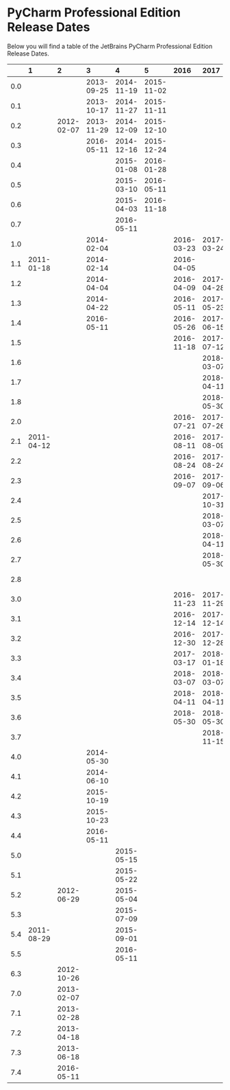 # PyCharm Professional Edition Release Dates
Below you will find a table of the JetBrains PyCharm Professional Edition Release Dates.

|     | 1          | 2          | 3          | 4          | 5          | 2016       | 2017       | 2018       | 2019       | 2020       | 2021       |
|----:|:-----------|:-----------|:-----------|:-----------|:-----------|:-----------|:-----------|:-----------|:-----------|:-----------|:-----------|
| 0.0 |            |            | 2013-09-25 | 2014-11-19 | 2015-11-02 |            |            |            |            |            |            |
| 0.1 |            |            | 2013-10-17 | 2014-11-27 | 2015-11-11 |            |            |            |            |            |            |
| 0.2 |            | 2012-02-07 | 2013-11-29 | 2014-12-09 | 2015-12-10 |            |            |            |            |            |            |
| 0.3 |            |            | 2016-05-11 | 2014-12-16 | 2015-12-24 |            |            |            |            |            |            |
| 0.4 |            |            |            | 2015-01-08 | 2016-01-28 |            |            |            |            |            |            |
| 0.5 |            |            |            | 2015-03-10 | 2016-05-11 |            |            |            |            |            |            |
| 0.6 |            |            |            | 2015-04-03 | 2016-11-18 |            |            |            |            |            |            |
| 0.7 |            |            |            | 2016-05-11 |            |            |            |            |            |            |            |
| 1.0 |            |            | 2014-02-04 |            |            | 2016-03-23 | 2017-03-24 | 2018-03-28 | 2019-03-27 | 2020-04-08 | 2021-04-07 |
| 1.1 | 2011-01-18 |            | 2014-02-14 |            |            | 2016-04-05 |            | 2018-04-10 | 2019-04-03 | 2020-05-07 | 2021-04-22 |
| 1.2 |            |            | 2014-04-04 |            |            | 2016-04-09 | 2017-04-28 | 2018-04-25 | 2019-05-08 | 2020-06-03 | 2021-06-02 |
| 1.3 |            |            | 2014-04-22 |            |            | 2016-05-11 | 2017-05-23 | 2018-05-16 | 2019-05-30 | 2020-07-08 | 2021-06-30 |
| 1.4 |            |            | 2016-05-11 |            |            | 2016-05-26 | 2017-06-15 | 2018-05-31 | 2019-07-30 | 2020-07-22 |            |
| 1.5 |            |            |            |            |            | 2016-11-18 | 2017-07-12 | 2018-08-30 |            | 2020-12-02 |            |
| 1.6 |            |            |            |            |            |            | 2018-03-07 | 2018-11-15 |            |            |            |
| 1.7 |            |            |            |            |            |            | 2018-04-11 |            |            |            |            |
| 1.8 |            |            |            |            |            |            | 2018-05-30 |            |            |            |            |
| 2.0 |            |            |            |            |            | 2016-07-21 | 2017-07-26 | 2018-07-25 | 2019-07-24 | 2020-07-29 | 2021-07-28 |
| 2.1 | 2011-04-12 |            |            |            |            | 2016-08-11 | 2017-08-09 | 2018-08-08 | 2019-08-23 | 2020-08-26 | 2021-08-27 |
| 2.2 |            |            |            |            |            | 2016-08-24 | 2017-08-24 | 2018-08-22 | 2019-09-11 | 2020-09-17 | 2021-09-15 |
| 2.3 |            |            |            |            |            | 2016-09-07 | 2017-09-06 | 2018-09-06 | 2019-09-25 | 2020-10-07 | 2021-10-20 |
| 2.4 |            |            |            |            |            |            | 2017-10-31 | 2018-09-20 | 2019-11-01 | 2020-11-27 | 2021-12-22 |
| 2.5 |            |            |            |            |            |            | 2018-03-07 | 2018-11-14 | 2019-11-19 | 2020-12-02 |            |
| 2.6 |            |            |            |            |            |            | 2018-04-11 | 2018-11-27 | 2020-02-10 |            |            |
| 2.7 |            |            |            |            |            |            | 2018-05-30 | 2018-12-25 |            |            |            |
| 2.8 |            |            |            |            |            |            |            | 2019-04-16 |            |            |            |
| 3.0 |            |            |            |            |            | 2016-11-23 | 2017-11-29 | 2018-11-21 | 2019-12-02 | 2020-12-02 | 2021-12-01 |
| 3.1 |            |            |            |            |            | 2016-12-14 | 2017-12-14 | 2018-12-05 | 2019-12-19 | 2020-12-21 | 2021-12-29 |
| 3.2 |            |            |            |            |            | 2016-12-30 | 2017-12-28 | 2018-12-19 | 2020-01-22 | 2020-12-30 | 2022-01-31 |
| 3.3 |            |            |            |            |            | 2017-03-17 | 2018-01-18 | 2019-01-10 | 2020-02-07 | 2021-01-27 |            |
| 3.4 |            |            |            |            |            | 2018-03-07 | 2018-03-07 | 2019-01-30 | 2020-03-18 | 2021-03-17 |            |
| 3.5 |            |            |            |            |            | 2018-04-11 | 2018-04-11 | 2019-02-27 | 2020-05-08 | 2021-03-26 |            |
| 3.6 |            |            |            |            |            | 2018-05-30 | 2018-05-30 | 2019-04-16 |            |            |            |
| 3.7 |            |            |            |            |            |            | 2018-11-15 | 2019-07-10 |            |            |            |
| 4.0 |            |            | 2014-05-30 |            |            |            |            |            |            |            |            |
| 4.1 |            |            | 2014-06-10 |            |            |            |            |            |            |            |            |
| 4.2 |            |            | 2015-10-19 |            |            |            |            |            |            |            |            |
| 4.3 |            |            | 2015-10-23 |            |            |            |            |            |            |            |            |
| 4.4 |            |            | 2016-05-11 |            |            |            |            |            |            |            |            |
| 5.0 |            |            |            | 2015-05-15 |            |            |            |            |            |            |            |
| 5.1 |            |            |            | 2015-05-22 |            |            |            |            |            |            |            |
| 5.2 |            | 2012-06-29 |            | 2015-05-04 |            |            |            |            |            |            |            |
| 5.3 |            |            |            | 2015-07-09 |            |            |            |            |            |            |            |
| 5.4 | 2011-08-29 |            |            | 2015-09-01 |            |            |            |            |            |            |            |
| 5.5 |            |            |            | 2016-05-11 |            |            |            |            |            |            |            |
| 6.3 |            | 2012-10-26 |            |            |            |            |            |            |            |            |            |
| 7.0 |            | 2013-02-07 |            |            |            |            |            |            |            |            |            |
| 7.1 |            | 2013-02-28 |            |            |            |            |            |            |            |            |            |
| 7.2 |            | 2013-04-18 |            |            |            |            |            |            |            |            |            |
| 7.3 |            | 2013-06-18 |            |            |            |            |            |            |            |            |            |
| 7.4 |            | 2016-05-11 |            |            |            |            |            |            |            |            |            |